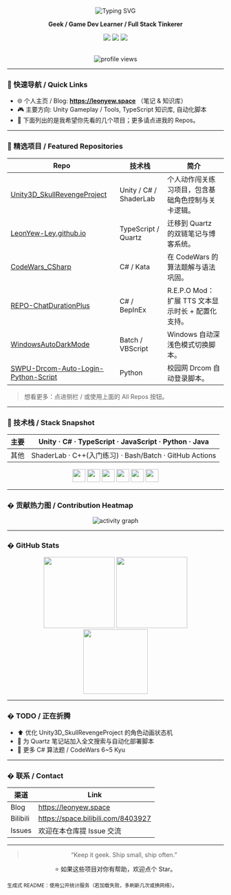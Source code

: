 <div align="center">

<img src="https://readme-typing-svg.demolab.com?font=JetBrains+Mono&pause=1200&color=7DF9FF&center=true&vCenter=true&width=600&lines=Hi%2C+I'm+Leon+%F0%9F%91%8B;Unity+%2B+TypeScript+%2B+C%23+%2B+%F0%9F%92%BB;Learning+%E7%AE%97%E6%B3%95+and+Game+Dev;Stay+Geek%2C+Keep+Shipping" alt="Typing SVG" />

**Geek / Game Dev Learner / Full Stack Tinkerer**

<a href="https://leonyew.space" target="_blank"><img src="https://img.shields.io/badge/Blog-leonyew.space-0aa8d2?logo=google-chrome&logoColor=white" /></a>
<a href="https://space.bilibili.com/8403927" target="_blank"><img src="https://img.shields.io/badge/Bilibili-%E5%93%88%E5%95%A6-ff88c2?logo=bilibili&logoColor=white" /></a>
<a href="https://github.com/LeonYew-Ley?tab=repositories" target="_blank"><img src="https://img.shields.io/badge/All%20Repos-Explorer-6e40c9?logo=github" /></a>

<br/>

<img src="https://komarev.com/ghpvc/?username=LeonYew-Ley&style=flat-square&color=blueviolet" alt="profile views" />

</div>

---

### 🧭 快速导航 / Quick Links

- 🌐 个人主页 / Blog: **https://leonyew.space** （笔记 & 知识库）
- 🎮 主要方向: Unity Gameplay / Tools, TypeScript 知识库, 自动化脚本
- 📌 下面列出的是我希望你先看的几个项目；更多请点进我的 Repos。

---

### 🚀 精选项目 / Featured Repositories

| Repo                                                                                                      | 技术栈                 | 简介                                               |
| --------------------------------------------------------------------------------------------------------- | ---------------------- | -------------------------------------------------- |
| [Unity3D_SkullRevengeProject](https://github.com/LeonYew-Ley/Unity3D_SkullRevengeProject)                 | Unity / C# / ShaderLab | 个人动作闯关练习项目，包含基础角色控制与关卡逻辑。 |
| [LeonYew-Ley.github.io](https://github.com/LeonYew-Ley/LeonYew-Ley.github.io)                             | TypeScript / Quartz    | 迁移到 Quartz 的双链笔记与博客系统。               |
| [CodeWars_CSharp](https://github.com/LeonYew-Ley/CodeWars_CSharp)                                         | C# / Kata              | 在 CodeWars 的算法题解与语法巩固。                 |
| [REPO-ChatDurationPlus](https://github.com/LeonYew-Ley/REPO-ChatDurationPlus)                             | C# / BepInEx           | R.E.P.O Mod：扩展 TTS 文本显示时长 + 配置化支持。  |
| [WindowsAutoDarkMode](https://github.com/LeonYew-Ley/WindowsAutoDarkMode)                                 | Batch / VBScript       | Windows 自动深浅色模式切换脚本。                   |
| [SWPU-Drcom-Auto-Login-Python-Script](https://github.com/LeonYew-Ley/SWPU-Drcom-Auto-Login-Python-Script) | Python                 | 校园网 Drcom 自动登录脚本。                        |

> 想看更多：点进侧栏 / 或使用上面的 All Repos 按钮。

---

### 🧪 技术栈 / Stack Snapshot

<div align="center">

| 主要 | Unity · C# · TypeScript · JavaScript · Python · Java    |
| ---- | ------------------------------------------------------- |
| 其他 | ShaderLab · C++(入门练习) · Bash/Batch · GitHub Actions |

<img height="30" src="https://cdn.jsdelivr.net/gh/devicons/devicon/icons/unity/unity-original.svg" />
<img height="30" src="https://cdn.jsdelivr.net/gh/devicons/devicon/icons/csharp/csharp-original.svg" />
<img height="30" src="https://cdn.jsdelivr.net/gh/devicons/devicon/icons/typescript/typescript-original.svg" />
<img height="30" src="https://cdn.jsdelivr.net/gh/devicons/devicon/icons/javascript/javascript-original.svg" />
<img height="30" src="https://cdn.jsdelivr.net/gh/devicons/devicon/icons/python/python-original.svg" />
<img height="30" src="https://cdn.jsdelivr.net/gh/devicons/devicon/icons/java/java-original.svg" />

</div>

---

### � 贡献热力图 / Contribution Heatmap

<div align="center">

<img src="https://github-readme-activity-graph.vercel.app/graph?username=LeonYew-Ley&theme=react-dark&area=true&hide_border=true" alt="activity graph" />

<!-- 若想加入 SVG 贪吃蛇动画：
1. 在 .github/workflows 下添加 workflow (参考 Platane/snk)。
2. 生成 output 分支后加入：
![snake](https://raw.githubusercontent.com/LeonYew-Ley/LeonYew-Ley/output/github-contribution-grid-snake.svg)
-->

</div>

---

### � GitHub Stats

<div align="center">

<img height="165" src="https://github-readme-stats.vercel.app/api?username=LeonYew-Ley&show_icons=true&theme=tokyonight&hide_border=true" />
<img height="165" src="https://streak-stats.demolab.com?user=LeonYew-Ley&theme=tokyonight&hide_border=true" />
<br/>
<img height="150" src="https://github-readme-stats.vercel.app/api/top-langs/?username=LeonYew-Ley&layout=compact&theme=tokyonight&hide_border=true&langs_count=8" />

</div>

---

### �️ TODO / 正在折腾

- ⬆️ 优化 Unity3D_SkullRevengeProject 的角色动画状态机
- 🧩 为 Quartz 笔记站加入全文搜索与自动化部署脚本
- 🧠 更多 C# 算法题 / CodeWars 6~5 Kyu

---

### � 联系 / Contact

| 渠道     | Link                               |
| -------- | ---------------------------------- |
| Blog     | https://leonyew.space              |
| Bilibili | https://space.bilibili.com/8403927 |
| Issues   | 欢迎在本仓库提 Issue 交流          |

---

<div align="center">

> “Keep it geek. Ship small, ship often.”

⭐ 如果这些项目对你有帮助，欢迎点个 Star。

</div>

<!-- Compact footer note -->
<sub>生成式 README：使用公开统计服务（若加载失败，多刷新几次或换网络）。</sub>

